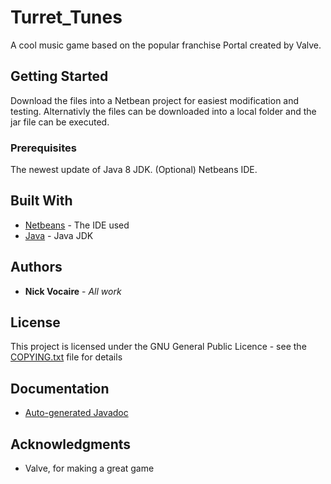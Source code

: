 # Turret_Tunes

A cool music game based on the popular franchise Portal created by Valve.

## Getting Started

Download the files into a Netbean project for easiest modification and testing. Alternativly the files can be downloaded into a local folder and the jar file can be executed.

### Prerequisites

The newest update of Java 8 JDK.
(Optional) Netbeans IDE.

## Built With

* [Netbeans](https://netbeans.org/downloads/) - The IDE used
* [Java](http://www.oracle.com/technetwork/java/javase/downloads/jdk8-downloads-2133151.html) - Java JDK

## Authors

* **Nick Vocaire** - *All work*

## License

This project is licensed under the GNU General Public Licence - see the [COPYING.txt](COPYING.txt) file for details

## Documentation

* [Auto-generated Javadoc](https://njvnba11.github.io/Turret-Tunes/)

## Acknowledgments

* Valve, for making a great game